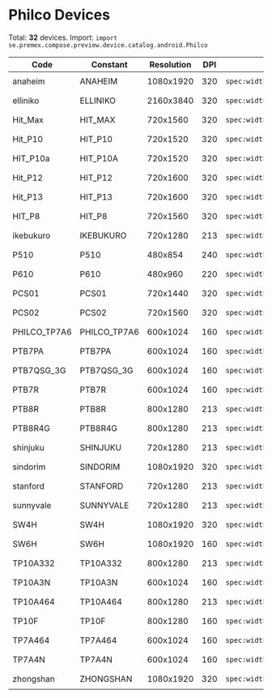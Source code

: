 # Philco Devices

Total: **32** devices. Import: `import se.premex.compose.preview.device.catalog.android.Philco`

| Code | Constant | Resolution | DPI | Compose Spec | Preview Usage |
|------|----------|------------|-----|-------------|---------------|
| anaheim | ANAHEIM | 1080x1920 | 320 | `spec:width=1080px,height=1920px,dpi=320` | `@Preview(device = Philco.ANAHEIM)` |
| elliniko | ELLINIKO | 2160x3840 | 320 | `spec:width=2160px,height=3840px,dpi=320` | `@Preview(device = Philco.ELLINIKO)` |
| Hit_Max | HIT_MAX | 720x1560 | 320 | `spec:width=720px,height=1560px,dpi=320` | `@Preview(device = Philco.HIT_MAX)` |
| Hit_P10 | HIT_P10 | 720x1520 | 320 | `spec:width=720px,height=1520px,dpi=320` | `@Preview(device = Philco.HIT_P10)` |
| HIT_P10a | HIT_P10A | 720x1520 | 320 | `spec:width=720px,height=1520px,dpi=320` | `@Preview(device = Philco.HIT_P10A)` |
| Hit_P12 | HIT_P12 | 720x1600 | 320 | `spec:width=720px,height=1600px,dpi=320` | `@Preview(device = Philco.HIT_P12)` |
| Hit_P13 | HIT_P13 | 720x1600 | 320 | `spec:width=720px,height=1600px,dpi=320` | `@Preview(device = Philco.HIT_P13)` |
| HIT_P8 | HIT_P8 | 720x1560 | 320 | `spec:width=720px,height=1560px,dpi=320` | `@Preview(device = Philco.HIT_P8)` |
| ikebukuro | IKEBUKURO | 720x1280 | 213 | `spec:width=720px,height=1280px,dpi=213` | `@Preview(device = Philco.IKEBUKURO)` |
| P510 | P510 | 480x854 | 240 | `spec:width=480px,height=854px,dpi=240` | `@Preview(device = Philco.P510)` |
| P610 | P610 | 480x960 | 220 | `spec:width=480px,height=960px,dpi=220` | `@Preview(device = Philco.P610)` |
| PCS01 | PCS01 | 720x1440 | 320 | `spec:width=720px,height=1440px,dpi=320` | `@Preview(device = Philco.PCS01)` |
| PCS02 | PCS02 | 720x1560 | 320 | `spec:width=720px,height=1560px,dpi=320` | `@Preview(device = Philco.PCS02)` |
| PHILCO_TP7A6 | PHILCO_TP7A6 | 600x1024 | 160 | `spec:width=600px,height=1024px,dpi=160` | `@Preview(device = Philco.PHILCO_TP7A6)` |
| PTB7PA | PTB7PA | 600x1024 | 160 | `spec:width=600px,height=1024px,dpi=160` | `@Preview(device = Philco.PTB7PA)` |
| PTB7QSG_3G | PTB7QSG_3G | 600x1024 | 160 | `spec:width=600px,height=1024px,dpi=160` | `@Preview(device = Philco.PTB7QSG_3G)` |
| PTB7R | PTB7R | 600x1024 | 160 | `spec:width=600px,height=1024px,dpi=160` | `@Preview(device = Philco.PTB7R)` |
| PTB8R | PTB8R | 800x1280 | 213 | `spec:width=800px,height=1280px,dpi=213` | `@Preview(device = Philco.PTB8R)` |
| PTB8R4G | PTB8R4G | 800x1280 | 213 | `spec:width=800px,height=1280px,dpi=213` | `@Preview(device = Philco.PTB8R4G)` |
| shinjuku | SHINJUKU | 720x1280 | 213 | `spec:width=720px,height=1280px,dpi=213` | `@Preview(device = Philco.SHINJUKU)` |
| sindorim | SINDORIM | 1080x1920 | 320 | `spec:width=1080px,height=1920px,dpi=320` | `@Preview(device = Philco.SINDORIM)` |
| stanford | STANFORD | 720x1280 | 213 | `spec:width=720px,height=1280px,dpi=213` | `@Preview(device = Philco.STANFORD)` |
| sunnyvale | SUNNYVALE | 720x1280 | 213 | `spec:width=720px,height=1280px,dpi=213` | `@Preview(device = Philco.SUNNYVALE)` |
| SW4H | SW4H | 1080x1920 | 320 | `spec:width=1080px,height=1920px,dpi=320` | `@Preview(device = Philco.SW4H)` |
| SW6H | SW6H | 1080x1920 | 160 | `spec:width=1080px,height=1920px,dpi=160` | `@Preview(device = Philco.SW6H)` |
| TP10A332 | TP10A332 | 800x1280 | 213 | `spec:width=800px,height=1280px,dpi=213` | `@Preview(device = Philco.TP10A332)` |
| TP10A3N | TP10A3N | 600x1024 | 160 | `spec:width=600px,height=1024px,dpi=160` | `@Preview(device = Philco.TP10A3N)` |
| TP10A464 | TP10A464 | 800x1280 | 213 | `spec:width=800px,height=1280px,dpi=213` | `@Preview(device = Philco.TP10A464)` |
| TP10F | TP10F | 800x1280 | 160 | `spec:width=800px,height=1280px,dpi=160` | `@Preview(device = Philco.TP10F)` |
| TP7A464 | TP7A464 | 600x1024 | 160 | `spec:width=600px,height=1024px,dpi=160` | `@Preview(device = Philco.TP7A464)` |
| TP7A4N | TP7A4N | 600x1024 | 160 | `spec:width=600px,height=1024px,dpi=160` | `@Preview(device = Philco.TP7A4N)` |
| zhongshan | ZHONGSHAN | 1080x1920 | 320 | `spec:width=1080px,height=1920px,dpi=320` | `@Preview(device = Philco.ZHONGSHAN)` |

<!-- Generated automatically. Do not edit manually. -->
